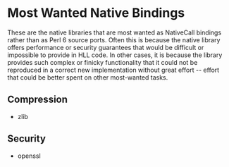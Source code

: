 # Most Wanted Native Bindings

These are the native libraries that are most wanted as NativeCall bindings
rather than as Perl 6 source ports.  Often this is because the native library
offers performance or security guarantees that would be difficult or
impossible to provide in HLL code.  In other cases, it is because the library
provides such complex or finicky functionality that it could not be reproduced
in a correct new implementation without great effort -- effort that could be
better spent on other most-wanted tasks.


## Compression

* zlib


## Security

* openssl
